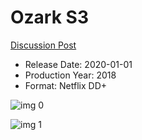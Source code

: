 # Ozark S3

[Discussion Post](https://www.avsforum.com/threads/bass-eq-for-filtered-movies.2995212/post-59418556)

* Release Date: 2020-01-01
* Production Year: 2018
* Format: Netflix DD+

![img 0](https://i.imgur.com/7tvZ2V2.jpg)

![img 1](https://i.imgur.com/Uww1HRE.jpg)


